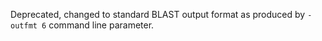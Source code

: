 Deprecated, changed to standard BLAST output format as produced by `-outfmt 6` command line parameter.

